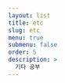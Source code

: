 ```yaml
---
layout: list
title: etc
slug: etc
menu: true
submenu: false
order: 5
description: >
  기타 공부
---
```

